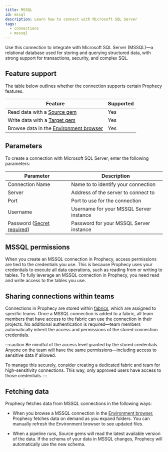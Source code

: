 ```yaml
---
title: MSSQL
id: mssql
description: Learn how to connect with Microsoft SQL Server
tags:
  - connections
  - msssql
---
```


Use this connection to integrate with Microsoft SQL Server (MSSQL)—a relational database used for storing and querying structured data, with strong support for transactions, security, and complex SQL.

## Feature support

The table below outlines whether the connection supports certain Prophecy features.

| Feature                                                       | Supported |
| ------------------------------------------------------------- | --------- |
| Read data with a [Source gem](/analysts/source-target)        | Yes       |
| Write data with a [Target gem](/analysts/source-target)       | Yes       |
| Browse data in the [Environment browser](/analysts/pipelines) | Yes       |

## Parameters

To create a connection with Microsoft SQL Server, enter the following parameters:

| Parameter                                                            | Description                             |
| -------------------------------------------------------------------- | --------------------------------------- |
| Connection Name                                                      | Name to to identify your connection     |
| Server                                                               | Address of the server to connect to     |
| Port                                                                 | Port to use for the connection          |
| Username                                                             | Username for your MSSQL Server instance |
| Password ([Secret required](docs/administration/secrets/secrets.md)) | Password for your MSSQL Server instance |

## MSSQL permissions

When you create an MSSQL connection in Prophecy, access permissions are tied to the credentials you use. This is because Prophecy uses your credentials to execute all data operations, such as reading from or writing to tables. To fully leverage an MSSQL connection in Prophecy, you need read and write access to the tables you use.

## Sharing connections within teams

Connections in Prophecy are stored within [fabrics](docs/administration/fabrics/prophecy-fabrics/prophecy-fabrics.md), which are assigned to specific teams. Once a MSSQL connection is added to a fabric, all team members that have access to the fabric can use the connection in their projects. No additional authentication is required—team members automatically inherit the access and permissions of the stored connection credentials.

:::caution
Be mindful of the access level granted by the stored credentials. Anyone on the team will have the same permissions—including access to sensitive data if allowed.

To manage this securely, consider creating a dedicated fabric and team for high-sensitivity connections. This way, only approved users have access to those credentials.
:::

## Fetching data

Prophecy fetches data from MSSQL connections in the following ways:

- When you browse a MSSQL connection in the [Environment browser](/analysts/pipelines), Prophecy fetches data on demand as you expand folders. You can manually refresh the Environment browser to see updated files.

- When a pipeline runs, Source gems will read the latest available version of the data. If the schema of your data in MSSQL changes, Prophecy will automatically use the new schema.
